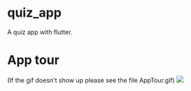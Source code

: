 # quiz_app

A quiz app with flutter.

# App tour
(If the gif doesn't show up please see the file AppTour.gif)
![](https://github.com/Ziad-Hegazy/quiz-app/blob/main/appTour.gif)
